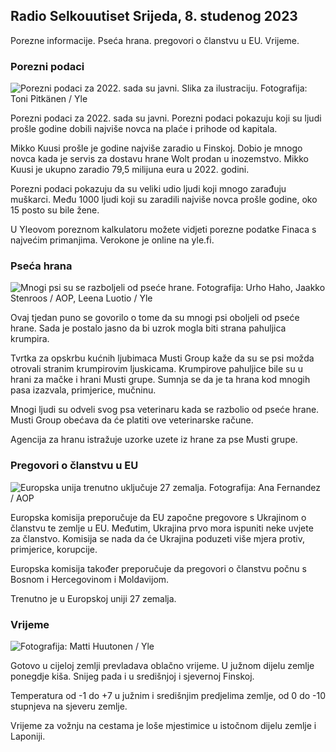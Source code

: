 ## Radio Selkouutiset Srijeda, 8. studenog 2023

Porezne informacije. Pseća hrana. pregovori o članstvu u EU. Vrijeme.

### Porezni podaci

![Porezni podaci za 2022. sada su javni. Slika za ilustraciju. Fotografija: Toni Pitkänen / Yle](https://images.cdn.yle.fi/image/upload/c_crop,h_2628,w_4672,x_747,y_536/ar_1.7777777777777777,c_fill,g_faces,h_675,w_1200/dpr_1.0/q_auto:eco/f_auto/fl_lossy/v1692260664/39-115812464ddd8da1ad5a)

Porezni podaci za 2022. sada su javni. Porezni podaci pokazuju koji su ljudi prošle godine dobili najviše novca na plaće i prihode od kapitala.

Mikko Kuusi prošle je godine najviše zaradio u Finskoj. Dobio je mnogo novca kada je servis za dostavu hrane Wolt prodan u inozemstvo. Mikko Kuusi je ukupno zaradio 79,5 milijuna eura u 2022. godini.

Porezni podaci pokazuju da su veliki udio ljudi koji mnogo zarađuju muškarci. Među 1000 ljudi koji su zaradili najviše novca prošle godine, oko 15 posto su bile žene.

U Yleovom poreznom kalkulatoru možete vidjeti porezne podatke Finaca s najvećim primanjima. Verokone je online na yle.fi.

### Pseća hrana

![Mnogi psi su se razboljeli od pseće hrane. Fotografija: Urho Haho, Jaakko Stenroos / AOP, Leena Luotio / Yle](https://images.cdn.yle.fi/image/upload/c_crop,h_1080,w_1919,x_0,y_0/ar_1.7777777777777777,c_fill,g_faces,h_675,w_1200/dpr_1.0/q_auto:eco/f_auto/fl_lossy/v1699386970/39-11965956548f484ed3bb)

Ovaj tjedan puno se govorilo o tome da su mnogi psi oboljeli od pseće hrane. Sada je postalo jasno da bi uzrok mogla biti strana pahuljica krumpira.

Tvrtka za opskrbu kućnih ljubimaca Musti Group kaže da su se psi možda otrovali stranim krumpirovim ljuskicama. Krumpirove pahuljice bile su u hrani za mačke i hrani Musti grupe. Sumnja se da je ta hrana kod mnogih pasa izazvala, primjerice, mučninu.

Mnogi ljudi su odveli svog psa veterinaru kada se razbolio od pseće hrane. Musti Group obećava da će platiti ove veterinarske račune.

Agencija za hranu istražuje uzorke uzete iz hrane za pse Musti grupe.

### Pregovori o članstvu u EU

![Europska unija trenutno uključuje 27 zemalja. Fotografija: Ana Fernandez / AOP](https://images.cdn.yle.fi/image/upload/c_crop,h_2394,w_4256,x_0,y_419/ar_1.7777777777777777,c_fill,g_faces,h_675,w_1200/dpr_1.0/q_auto:eco/f_auto/fl_lossy/v1632407032/39-857648614c8a7c923f2)

Europska komisija preporučuje da EU započne pregovore s Ukrajinom o članstvu te zemlje u EU. Međutim, Ukrajina prvo mora ispuniti neke uvjete za članstvo. Komisija se nada da će Ukrajina poduzeti više mjera protiv, primjerice, korupcije.

Europska komisija također preporučuje da pregovori o članstvu počnu s Bosnom i Hercegovinom i Moldavijom.

Trenutno je u Europskoj uniji 27 zemalja.

### Vrijeme

![ Fotografija: Matti Huutonen / Yle](https://images.cdn.yle.fi/image/upload/c_crop,h_1080,w_1919,x_0,y_0/ar_1.7777777777777777,c_fill,g_faces,h_675,w_1200/dpr_1.0/q_auto:eco/f_auto/fl_lossy/v1699449326/39-1197700654b89b86284a)

Gotovo u cijeloj zemlji prevladava oblačno vrijeme. U južnom dijelu zemlje ponegdje kiša. Snijeg pada i u središnjoj i sjevernoj Finskoj.

Temperatura od -1 do +7 u južnim i središnjim predjelima zemlje, od 0 do -10 stupnjeva na sjeveru zemlje.

Vrijeme za vožnju na cestama je loše mjestimice u istočnom dijelu zemlje i Laponiji.